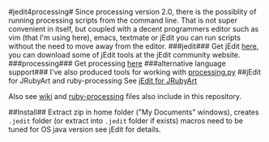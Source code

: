 #jedit4processing#
Since processing version 2.0, there is the possiblity of running processing scripts from the command line. That is not super convenient in itself, but coupled with a decent programmers editor such as vim (that I'm using here), emacs, textmate or jEdit you can run scripts without the need to move away from the editor.
###jedit###
Get jEdit [here](http://www.jedit.org/), you can download some of jEdit tools at the jEdit community website.
###processing###
Get processing [here](http://processing.org/)
###alternative language support###
I've also produced tools for working with [processing.py](https://github.com/monkstone/processing.py-examples)
##jEdit for JRubyArt and ruby-processing
See [jEdit for JRubyArt][] 

Also see [wiki](https://github.com/monkstone/jedit4processing/wiki/Setting-up-for-JRubyArt) and [ruby-processing](https://github.com/jashkenas/ruby-processing/wiki/Other-Resources) files also include in this repository.

##Install##
Extract zip in home folder ("My Documents" windows), creates `.jedit` folder (or extract into `.jedit` folder if exists) macros need to be tuned for OS java version see jEdit for details.

[jEdit for JRubyArt]:http://monkstone.github.io/jedit4processing



